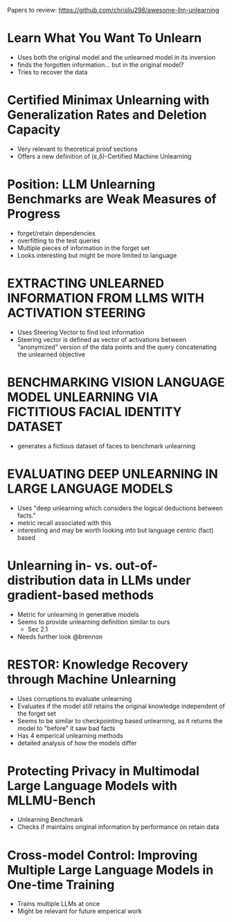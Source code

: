 Papers to review:
https://github.com/chrisliu298/awesome-llm-unlearning

# Learn What You Want To Unlearn
- Uses both the original model and the unlearned model in its inversion
- finds the forgotten information... but in the original model?
- Tries to recover the data

# Certified Minimax Unlearning with Generalization Rates and Deletion Capacity
- Very relevant to theoretical proof sections
- Offers a new definition of (ε,δ)-Certified Machine Unlearning

# Position: LLM Unlearning Benchmarks are Weak Measures of Progress
- forget/retain dependencies  
- overfitting to the test queries
- Multiple pieces of information in the forget set
- Looks interesting but might be more limited to language

# EXTRACTING UNLEARNED INFORMATION FROM LLMS WITH ACTIVATION STEERING
- Uses Steering Vector to find lost information
- Steering vector is defined as vector of activations between "anonymized" version of the data points and the query concatenating the unlearned objective

# BENCHMARKING VISION LANGUAGE MODEL UNLEARNING VIA FICTITIOUS FACIAL IDENTITY DATASET
- generates a fictious dataset of faces to benchmark unlearning

# EVALUATING DEEP UNLEARNING IN LARGE LANGUAGE MODELS
- Uses "deep unlearning which considers the logical deductions between facts."
- metric recall associated with this
- interesting and may be worth looking into but language centric (fact) based

# Unlearning in- vs. out-of-distribution data in LLMs under gradient-based methods
- Metric for unlearning in generative models
- Seems to provide unlearning definition similar to ours
	- Sec 2.1
- Needs further look @brennon

# RESTOR: Knowledge Recovery through Machine Unlearning
- Uses corruptions to evaluate unlearning
- Evaluates if the model still retains the original knowledge independent of the forget set
- Seems to be similar to checkpointing based unlearning, as it returns the model to "before" it saw bad facts
- Has 4 emperical unlearning methods
- detailed analysis of how the models differ

# Protecting Privacy in Multimodal Large Language Models with MLLMU-Bench
- Unlearning Benchmark
- Checks if maintains original information by performance on retain data

#  Cross-model Control: Improving Multiple Large Language Models in One-time Training
- Trains multiple LLMs at once
- Might be relevant for future emperical work


